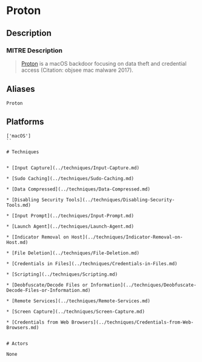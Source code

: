 
# Proton

## Description

### MITRE Description

> [Proton](https://attack.mitre.org/software/S0279) is a macOS backdoor focusing on data theft and credential access  (Citation: objsee mac malware 2017).

## Aliases

```
Proton
```

## Platforms

```
['macOS']
``

# Techniques


* [Input Capture](../techniques/Input-Capture.md)

* [Sudo Caching](../techniques/Sudo-Caching.md)
    
* [Data Compressed](../techniques/Data-Compressed.md)
    
* [Disabling Security Tools](../techniques/Disabling-Security-Tools.md)
    
* [Input Prompt](../techniques/Input-Prompt.md)
    
* [Launch Agent](../techniques/Launch-Agent.md)
    
* [Indicator Removal on Host](../techniques/Indicator-Removal-on-Host.md)
    
* [File Deletion](../techniques/File-Deletion.md)
    
* [Credentials in Files](../techniques/Credentials-in-Files.md)
    
* [Scripting](../techniques/Scripting.md)
    
* [Deobfuscate/Decode Files or Information](../techniques/Deobfuscate-Decode-Files-or-Information.md)
    
* [Remote Services](../techniques/Remote-Services.md)
    
* [Screen Capture](../techniques/Screen-Capture.md)
    
* [Credentials from Web Browsers](../techniques/Credentials-from-Web-Browsers.md)
    

# Actors

None
